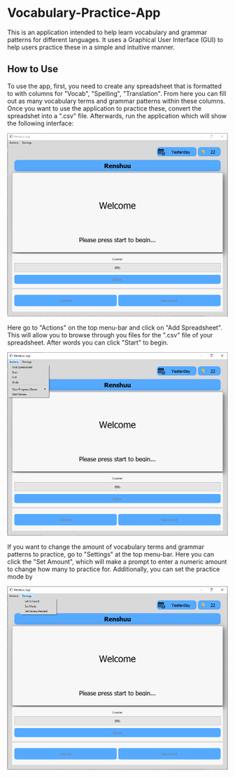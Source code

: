 # Vocabulary-Practice-App

This is an application intended to help learn vocabulary and grammar patterns for different languages. It uses a Graphical User Interface (GUI) to help users practice these in a simple and intuitive manner.

## How to Use

To use the app, first, you need to create any spreadsheet that is formatted to with columns for "Vocab", "Spelling", "Translation". From here you can fill out as many vocabulary terms and grammar patterns within these columns. Once you want to use the application to practice these, convert the spreadshet into a ".csv" file. Afterwards, run the application which will show the following interface:

![Starting GUI](image.png)

Here go to "Actions" on the top menu-bar and click on "Add Spreadsheet". This will allow you to browse through you files for the ".csv" file of your spreadsheet. After words you can click "Start" to begin.

![Actions Menu](image-1.png)


If you want to change the amount of vocabulary terms and grammar patterns to practice, go to "Settings" at the top menu-bar. Here you can click the "Set Amount", which will make a prompt to enter a numeric amount to change how many to practice for. Additionally, you can set the practice mode by 

![Settings Menu](image-2.png)